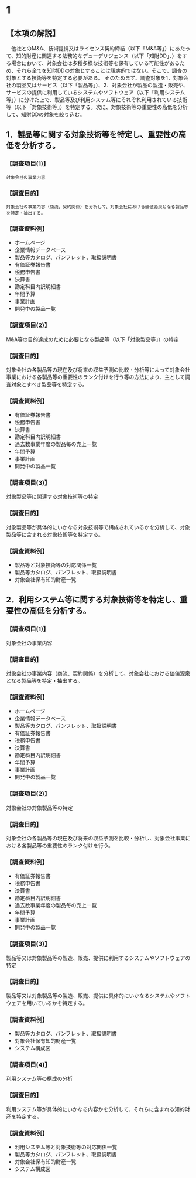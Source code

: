 # 1 

## 【本項の解説】
　他社とのM&A、技術提携又はライセンス契約締結（以下「M&A等」）にあたって、知的財産に関連する法務的なデューデリジェンス（以下「知財DD」、）をする場合において、対象会社は多種多様な技術等を保有している可能性があるため、それら全てを知財DDの対象とすることは現実的ではない。そこで、調査の対象とする技術等を特定する必要がある。
そのためまず、調査対象を1．対象会社の製品又はサービス（以下「製品等」）、2．対象会社が製品の製造・販売や、サービスの提供に利用しているシステムやソフトウェア（以下「利用システム等」）に分けた上で、製品等及び利用システム等にそれぞれ利用されている技術等（以下「対象技術等」）を特定する。次に、対象技術等の重要性の高低を分析して、知財DDの対象を絞り込む。

## 1．製品等に関する対象技術等を特定し、重要性の高低を分析する。

### 【調査項目(1)】
	対象会社の事業内容
### 【調査目的】
	対象会社の事業内容（商流、契約関係）を分析して、対象会社における価値源泉となる製品等を特定・抽出する。
### 【調査資料例】
* ホームページ
* 企業情報データベース
* 製品等カタログ、パンフレット、取扱説明書
* 有価証券報告書
* 税務申告書
* 決算書
* 勘定科目内訳明細書
* 年間予算
* 事業計画
* 開発中の製品一覧


### 【調査項目(2)】
M&A等の目的達成のために必要となる製品等（以下「対象製品等」）の特定
### 【調査目的】
対象会社の各製品等の現在及び将来の収益予測の比較・分析等によって対象会社事業における各製品等の重要性のランク付けを行う等の方法により、主として調査対象とすべき製品等を特定する。
### 【調査資料例】
* 有価証券報告書
* 税務申告書
* 決算書
* 勘定科目内訳明細書
* 過去数事業年度の製品毎の売上一覧
* 年間予算
* 事業計画
* 開発中の製品一覧


### 【調査項目(3)】
対象製品等に関連する対象技術等の特定
### 【調査目的】
対象製品等が具体的にいかなる対象技術等で構成されているかを分析して、対象製品等に含まれる対象技術等を特定する。
### 【調査資料例】
* 製品等と対象技術等の対応関係一覧
* 製品等カタログ、パンフレット、取扱説明書
* 対象会社保有知的財産一覧

## 2．利用システム等に関する対象技術等を特定し、重要性の高低を分析する。

### 【調査項目(1)】
対象会社の事業内容
### 【調査目的】
対象会社の事業内容（商流、契約関係）を分析して、対象会社における価値源泉となる製品等を特定・抽出する。
### 【調査資料例】
* ホームページ
* 企業情報データベース
* 製品等カタログ、パンフレット、取扱説明書
* 有価証券報告書
* 税務申告書
* 決算書
* 勘定科目内訳明細書
* 年間予算
* 事業計画
* 開発中の製品一覧


### 【調査項目(2)】
対象会社の対象製品等の特定
### 【調査目的】
対象会社の各製品等の現在及び将来の収益予測を比較・分析し、対象会社事業における各製品等の重要性のランク付けを行う。
### 【調査資料例】
* 有価証券報告書
* 税務申告書
* 決算書
* 勘定科目内訳明細書
* 過去数事業年度の製品毎の売上一覧
* 年間予算
* 事業計画
* 開発中の製品一覧


### 【調査項目(3)】
製品等又は対象製品等の製造、販売、提供に利用するシステムやソフトウェアの特定
### 【調査目的】
製品等又は対象製品等の製造、販売、提供に具体的にいかなるシステムやソフトウェアを用いているかを特定する。
### 【調査資料例】
* 製品等カタログ、パンフレット、取扱説明書
* 対象会社保有知的財産一覧
* システム構成図

### 【調査項目(4)】
利用システム等の構成の分析
### 【調査目的】
利用システム等が具体的にいかなる内容かを分析して、それらに含まれる知的財産を特定する。
### 【調査資料例】
* 利用システム等と対象技術等の対応関係一覧
* 製品等カタログ、パンフレット、取扱説明書
* 対象会社保有知的財産一覧
* システム構成図

